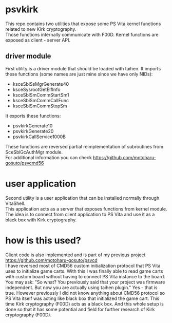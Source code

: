 # psvkirk

This repo contains two utilities that expose some PS Vita kernel functions related to new Kirk cryptography.  
Those functions internally communicate with F00D.
Kernel functions are exposed as client - server API.  
  
## driver module
First utility is a driver module that should be loaded with taihen.
It imports these functions (some names are just mine since we have only NIDs):  
* ksceSblSsMgrGenerate40
* ksceSysrootGetElfInfo
* ksceSblSmCommStartSm1
* ksceSblSmCommCallFunc
* ksceSblSmCommStopSm
  
It exports these functions:  
* psvkirkGenerate10
* psvkirkGenerate20
* psvkirkCallService1000B
  
These functions are reversed partial reimplementation of subroutines from SceSblGcAuthMgr module.  
For additional information you can check https://github.com/motoharu-gosuto/psvcmd56  
 
# user application
Second utility is a user application that can be installed normally through VitaShell.  
This application acts as a server that exposes functions from kernel module.  
The idea is to connect from client application to PS Vita and use it as a black box with Kirk cryptography.
  
# how is this used?
Client code is also implemented and is part of my previous project https://github.com/motoharu-gosuto/psvcd  
I have reversed most of CMD56 custom initialization protocol that PS Vita uses to initialize game carts.
With this I was finally able to read game carts with custom board without having to connect PS Vita instance to the board.
You may ask: "So what? You previously said that your project was firmware independent. But now you are actually using taihen plugin." Yes - that is true. However previously I did not know anything about CMD56 protocol so PS Vita itself was acting like black box that initialized the game cart. This time Kirk cryptography (F00D) acts as a black box. And this whole setup is done so that it has some potential and field for further research of Kirk cryptography (F00D).

